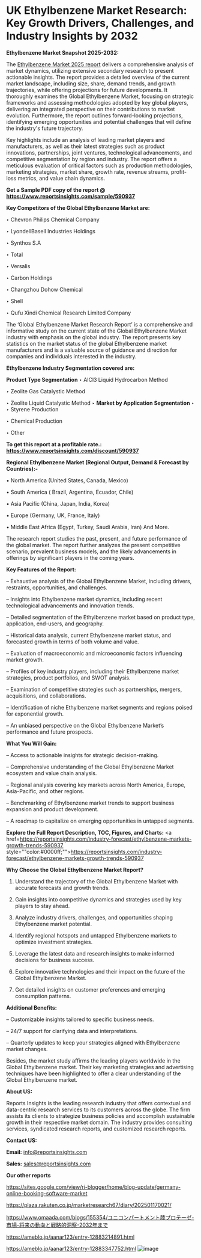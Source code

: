# UK Ethylbenzene Market Research: Key Growth Drivers, Challenges, and Industry Insights by 2032

<strong>Ethylbenzene Market Snapshot 2025-2032:</strong>

The <a href=https://www.reportsinsights.com/sample/590937>Ethylbenzene Market 2025 report</a> delivers a comprehensive analysis of market dynamics, utilizing extensive secondary research to present actionable insights. The report provides a detailed overview of the current market landscape, including size, share, demand trends, and growth trajectories, while offering projections for future developments. It thoroughly examines the Global Ethylbenzene Market, focusing on strategic frameworks and assessing methodologies adopted by key global players, delivering an integrated perspective on their contributions to market evolution. Furthermore, the report outlines forward-looking projections, identifying emerging opportunities and potential challenges that will define the industry's future trajectory.

Key highlights include an analysis of leading market players and manufacturers, as well as their latest strategies such as product innovations, partnerships, joint ventures, technological advancements, and competitive segmentation by region and industry. The report offers a meticulous evaluation of critical factors such as production methodologies, marketing strategies, market share, growth rate, revenue streams, profit-loss metrics, and value chain dynamics.

<strong>Get a Sample PDF copy of the report @ <a href=https://www.reportsinsights.com/sample/590937 style=color:#0000ff;>https://www.reportsinsights.com/sample/590937</a></strong>

<strong>Key Competitors of the Global Ethylbenzene Market are:</strong>

‣ Chevron Philips Chemical Company

‣ LyondellBasell Industries Holdings

‣ Synthos S.A

‣ Total

‣ Versalis

‣ Carbon Holdings

‣ Changzhou Dohow Chemical

‣ Shell

‣ Qufu Xindi Chemical Research Limited Company

The ‘Global Ethylbenzene Market Research Report’ is a comprehensive and informative study on the current state of the Global Ethylbenzene Market industry with emphasis on the global industry. The report presents key statistics on the market status of the global Ethylbenzene market manufacturers and is a valuable source of guidance and direction for companies and individuals interested in the industry.

<strong>Ethylbenzene Industry Segmentation covered are:</strong>

<strong>Product Type Segmentation</strong>
‣
AlCl3 Liquid Hydrocarbon Method

‣ Zeolite Gas Catalystic Method

‣ Zeolite Liquid Catalystic Method
‣ 
<strong>Market by Application Segmentation</strong>
‣
‣  Styrene Production

‣ Chemical Production

‣ Other

<strong>To get this report at a profitable rate.: <a href=https://www.reportsinsights.com/discount/590937 style=color:#0000ff;>https://www.reportsinsights.com/discount/590937</a></strong>

<strong>Regional Ethylbenzene Market (Regional Output, Demand &amp; Forecast by Countries):-</strong>

• North America (United States, Canada, Mexico)

• South America ( Brazil, Argentina, Ecuador, Chile)

• Asia Pacific (China, Japan, India, Korea)

• Europe (Germany, UK, France, Italy)

• Middle East Africa (Egypt, Turkey, Saudi Arabia, Iran) And More.

The research report studies the past, present, and future performance of the global market. The report further analyzes the present competitive scenario, prevalent business models, and the likely advancements in offerings by significant players in the coming years.

<strong>Key Features of the Report:</strong>

– Exhaustive analysis of the Global Ethylbenzene Market, including drivers, restraints, opportunities, and challenges.

– Insights into Ethylbenzene market dynamics, including recent technological advancements and innovation trends.

– Detailed segmentation of the Ethylbenzene market based on product type, application, end-users, and geography.

– Historical data analysis, current Ethylbenzene market status, and forecasted growth in terms of both volume and value.

– Evaluation of macroeconomic and microeconomic factors influencing market growth.

– Profiles of key industry players, including their Ethylbenzene market strategies, product portfolios, and SWOT analysis.

– Examination of competitive strategies such as partnerships, mergers, acquisitions, and collaborations.

– Identification of niche Ethylbenzene market segments and regions poised for exponential growth.

– An unbiased perspective on the Global Ethylbenzene Market’s performance and future prospects.

<strong>What You Will Gain:</strong>

– Access to actionable insights for strategic decision-making.

– Comprehensive understanding of the Global Ethylbenzene Market ecosystem and value chain analysis.

– Regional analysis covering key markets across North America, Europe, Asia-Pacific, and other regions.

– Benchmarking of Ethylbenzene market trends to support business expansion and product development.

– A roadmap to capitalize on emerging opportunities in untapped segments.

<strong>Explore the Full Report Description, TOC, Figures, and Charts:</strong>
<a href=https://reportsinsights.com/industry-forecast/ethylbenzene-markets-growth-trends-590937 style=""color:#0000ff;"">https://reportsinsights.com/industry-forecast/ethylbenzene-markets-growth-trends-590937</a>

<strong>Why Choose the Global Ethylbenzene Market Report?</strong>

1. Understand the trajectory of the Global Ethylbenzene Market with accurate forecasts and growth trends.

2. Gain insights into competitive dynamics and strategies used by key players to stay ahead.

3. Analyze industry drivers, challenges, and opportunities shaping Ethylbenzene market potential.

4. Identify regional hotspots and untapped Ethylbenzene markets to optimize investment strategies.

5. Leverage the latest data and research insights to make informed decisions for business success.

6. Explore innovative technologies and their impact on the future of the Global Ethylbenzene Market.

7. Get detailed insights on customer preferences and emerging consumption patterns.

<strong>Additional Benefits:</strong>

– Customizable insights tailored to specific business needs.

– 24/7 support for clarifying data and interpretations.

– Quarterly updates to keep your strategies aligned with Ethylbenzene market changes.

Besides, the market study affirms the leading players worldwide in the Global Ethylbenzene market. Their key marketing strategies and advertising techniques have been highlighted to offer a clear understanding of the Global Ethylbenzene market.

<strong><strong>About US</strong>:</strong>

Reports Insights is the leading research industry that offers contextual and data-centric research services to its customers across the globe. The firm assists its clients to strategize business policies and accomplish sustainable growth in their respective market domain. The industry provides consulting services, syndicated research reports, and customized research reports.

<strong>Contact US:</strong>

<p class=><b>Email:</b> <a href=mailto:info@reportsinsights.com>info@reportsinsights.com</a></p>
<p class=><b>Sales:</b> <a href=mailto:sales@reportsinsights.com>sales@reportsinsights.com</a></p>

<strong>Our other reports</strong>

<a href=https://sites.google.com/view/ri-blogger/home/blog-update/germany-online-booking-software-market>https://sites.google.com/view/ri-blogger/home/blog-update/germany-online-booking-software-market</a>

<a href=https://plaza.rakuten.co.jp/marketresearch67/diary/202501170021/>https://plaza.rakuten.co.jp/marketresearch67/diary/202501170021/</a>

<a href=https://www.omaada.com/blogs/155354/ユニコンパートメント膝プロテーゼ-市場-将来の動向と戦略的洞察-2032年まで>https://www.omaada.com/blogs/155354/ユニコンパートメント膝プロテーゼ-市場-将来の動向と戦略的洞察-2032年まで</a>

<a href=https://ameblo.jp/aanar123/entry-12883214891.html>https://ameblo.jp/aanar123/entry-12883214891.html</a>

<a href=https://ameblo.jp/aanar123/entry-12883347752.html>https://ameblo.jp/aanar123/entry-12883347752.html</a>
![image](https://github.com/user-attachments/assets/0306ebfd-26a0-4b87-a92f-5bf75dffa650)
